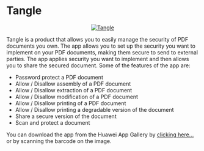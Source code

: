 # Tangle
<div align="center">
<a href="https://appgallery.huawei.com/app/C106042971">
  <img src="https://pbs.twimg.com/media/FTsrbttXwAAJkKG?format=jpg&name=large" alt="Tangle">
</a>
</div>  

Tangle is a product that allows you to easily manage the security of PDF documents you own. The app allows you to set up the security you want to implement on your PDF documents, making them secure to send to external parties. The app applies security you want to implement and then allows you to share the secured document. Some of the features of the app are:
* Password protect a PDF document 
* Allow / Disallow assembly of a PDF document 
* Allow / Disallow extraction of a PDF document 
* Allow / Disallow modification of a PDF document 
* Allow / Disallow printing of a PDF document 
* Allow / Disallow printing a degradable version of the document 
* Share a secure version of the document 
* Scan and protect a document

You can download the app from the Huawei App Gallery by
<a href="https://appgallery.huawei.com/app/C106042971">clicking here...</a>
or by scanning the barcode on the image.
